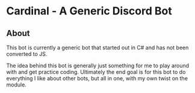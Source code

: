 # Cardinal - A Generic Discord Bot

## About

This bot is currently a generic bot that started out in C# and has not been converted to JS.

The idea behind this bot is generally just something for me to play around with and get practice coding.
Ultimately the end goal is for this bot to do everything I like about other bots, but all in one, with my own twist on the module.
